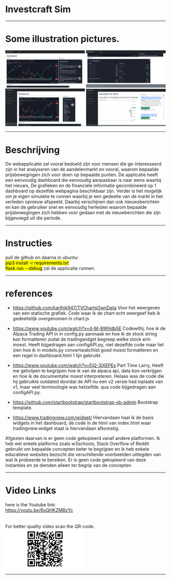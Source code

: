 # Investcraft Sim
***
# Some illustration pictures.
<img src="image.png" alt="drawing" width="250"/>
<img src="image-1.png" alt="drawing" width="250"/>
<img src="image-2.png" alt="drawing" width="250"/>
<img src="image-4.png" alt="drawing" width="250"/>

***
# Beschrijving

De webapplicatie zal vooral bedoeld zijn voor mensen die ge-ïnteresseerd zijn in het analyseren van de aandelenmarkt en vooral, waarom bepaalde prijsbewegingen zich voor doen op bepaalde punten. De applicatie heeft een eenvoudig dashboard die eenvoudig aanpasbaar is naar wens waarbij het nieuws, De grafieken en de financiele informatie gecombineerd op 1 dashboard op dezelfde webpagina beschikbaar zijn. Verder is het mogelijk om je eigen simulatie te runnen waarbij je een gedeelte van de markt in het verleden opnieuw afspeeld. Daarbij verschijnen dan ook nieuwsberichten en kan de gebruiker snel en eenvoudig herleiden waarom bepaalde prijsbewegingen zich hebben voor gedaan met de nieuwberichten die zijn bijgevoegd uit die periode.

***
# Instructies
pull de github en daarna in ubuntu:
<br> <mark>pip3 install -r requirements.txt</mark><br>
<mark>flask run --debug</mark> zal de applicatie runnen.
***

# references
- https://github.com/karthik947/TVChartsOwnData Voor het weergeven van een statische grafiek. Code waar ik de chart echt weergeef heb ik gedeeltelijk overgenomen in chart.js

- https://www.youtube.com/watch?v=d-M-8WHdb5E Codewithj, hoe ik de Alpaca Trading API in in config.py aanmaak en hoe ik de stock string kon formatteren zodat de tradingwidget begreep welke stock erin moest. Heeft bijgedragen aan configAPI.py, niet dezelfde code maar liet zien hoe ik in models.py convertwatchlist goed moest formatteren en een regel in dashboard.html 1 lijn gebruikt.

- https://www.youtube.com/watch?v=EjQ-3iXEPEs Part Time Larry, Heeft me geholpen te begrijpen hoe ik van de alpaca api, data kon verkrijgen en hoe ik de documentatie moest interpreteren. Helaas was de code die hij gebruikte outdated doordat de API nu een v2 versie had inplaats van v1, maar veel terminologie was hetzelfde. qua code bijgedragen aan configAPI.py.

- https://github.com/startbootstrap/startbootstrap-sb-admin Bootstrap template.

- https://www.tradingview.com/widget/ Hiervandaan haal ik de basis widgets in het dashboard, de code in de html van index.html waar tradingview.widget staat is hiervandaan afkomstig.



Afgezien daarvan is er geen code gekopieerd vanaf andere platformen. Ik heb wel enkele platforms zoals w3schools, Stack Overflow of Reddit gebruikt om bepaalde concepten beter te begrijpen en ik heb enkele educatieve websites bezocht die verschillende voorbeelden uitlegden van wat ik probeerde te bereiken. Er is geen code gekopieerd van deze instanties en ze dienden alleen ter begrip van de concepten.

***
# Video Links
here is the Youtube link:<br>
https://youtu.be/6uQHKZMBzYc
<br>
<br>
<br>
For better quality video scan the QR-code. <br>
<img src="qr-code.png" alt="drawing" width="250"/>
***
